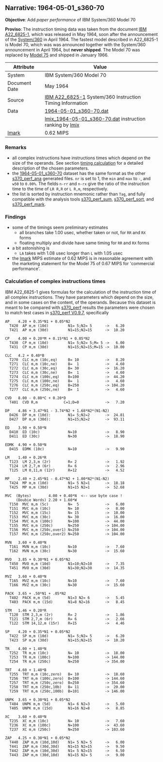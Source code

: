 ## Narrative: 1964-05-01_s360-70

**Objective**: Add _paper performance_ of IBM System/360 Model 70

**Proviso**: The instruction timing data was taken from the document 
[IBM A22_6825-1](http://www.bitsavers.org/pdf/ibm/360/A22_6825-1_360instrTiming.pdf),
which was released in May 1964, soon after the announcement of the
[System/360](https://en.wikipedia.org/wiki/IBM_System/360) in April 1964.
The fastest model described in A22_6825-1 is Model 70, which was was announced
together with the System/360 announcement in April 1964, but **never shipped**.
The Model 70 was replaced by
[Model 75](https://en.wikipedia.org/wiki/IBM_System/360_Model_75)
and shipped in January 1966.

| Attribute | Value |
| --------- | ----- |
| System | IBM System/360 Model 70 |
| Document Date | May 1964 |
| Source | [IBM A22_6825-1](http://www.bitsavers.org/pdf/ibm/360/A22_6825-1_360instrTiming.pdf) System/360 Instruction Timing Information|
| Data | [1964-05-01_s360-70.dat](../data/1964-05-01_s360-70.dat) |
|      | [lmix_1964-05-01_s360-70.dat](lmix_1964-05-01_s360-70.dat) instruction ranking by [lmix](https://github.com/wfjm/s370-perf/blob/master/doc/s370_perf_mark.md#user-content-mix-lmix) |
| [lmark](README_narr.md#user-content-lmark) | 0.62 MIPS |

### Remarks <a name="rem"></a>
- all complex instructions have instructions times which depend on the size of
  the operands. See section [timing calculation](#user-content-rem-calc) for
  a detailed description of the chosen parameters.
- the [1964-05-01_s360-70](../data/1964-05-01_s360-70.dat) dataset has the
  same format as the other
  [s370_perf_ana](../doc/s370_perf_ana.md) generated files.
  `nr` is set to 1, the `min` and `max` to `-`, and `w50` to `0.00%`.
  The fields `n-rr` and `n-rx` give the ratio of the instruction time to the
  time of `LR R,R` or `L R,m`, respectively.
- the list is sorted by instruction mnemonic rather than `Tag`, and fully
  compatible with the analysis tools
  [s370_perf_sum](../doc/s370_perf_sum.md), 
  [s370_perf_sort](../doc/s370_perf_sort.md), and
  [s370_perf_mark](../doc/s370_perf_mark.md).

### Findings <a name="find"></a>
- some of the timings seem preliminary estimates
  - all branches take 1.00 usec, whether taken or not, for `RR` and `RX` forms
  - floating multiply and divide have same timing for `RR` and `RX` forms
- a bit astonishing is
  - `LA` takes with 1.08 usec longer than `L` with 1.05 usec
- the [lmark](README_narr.md#user-content-lmark) MIPS estimate of 0.62 MIPS
  is in reasonable agreement with the marketing statement for the Model 75
  of 0.67 MIPS for 'commercial performance'.

### Calculation of complex instructions times <a name="rem-calc"></a>
IBM A22_6825-1 gives formulas for the calculation of the instruction time
of all complex instructions. They have parameters which depend on the size,
and in some cases on the content, of the operands. Because this dataset
is meant to be compared with [s370_perf](../doc/s370_perf.md) results the
parameters were chosen to match test cases in
[s370_perf V0.9.7](https://github.com/wfjm/s370-perf/blob/2685ff0/codes/s370_perf.asm),
specifically
```
AP    4.20 + 0.35*N1 + 0.05*N2
  T420  AP m,m (10d)         N1= 5;N2= 5      ->   6.20
  T421  AP m,m (30d)         N1=15;N2=15      ->  10.20

CP    4.00 + 0.20*M + 0.15*N1 + 0.05*N2
  T430  CP m,m (10d)         N1= 5;N2= 5;M= 5 ->   6.00
  T431  CP m,m (30d)         N1=15;N2=15;M=15 ->  10.00

CLC   4.2 + 0.40*B
  T270  CLC m,m (10c,eq)     B= 10            ->   8.20
  T271  CLC m,m (10c,ne)     B=  1            ->   4.60
  T272  CLC m,m (30c,eq)     B= 30            ->  16.20
  T273  CLC m,m (30c,ne)     B=  1            ->   4.60
  T274  CLC m,m (100c,eq)    B=100            ->  44.20
  T275  CLC m,m (100c,ne)    B=  1            ->   4.60
  T276  CLC m,m (250c,eq)    B=250            -> 104.20
  T277  CLC m,m (250c,ne)    B=  1            ->   4.60

CVD   8.00 - 0.80*C + 0.20*D
  T401  CVD R,m            C=1;D=0            ->   7.20

DP    4.86 + 3.47*N1 - 3.74*N2 + 1.68*N2*(N1-N2)
  D426  DP m,m (10d):        N1= 5;N2=2       ->  24.81
  D427  DP m,m (30d):        N1=15;N2=2       ->  93.11

ED    3.90 + 0.50*N
  D410  ED (10c)             N=10             ->   8.90
  D411  ED (30c)             N=30             ->  18.90

EDMK  4.90 + 0.50*N
  D415  EDMK (10c)           N=10             ->   9.90

LM    1.40 + 0.26*R
  T123  LM 2,3,m (2r)        R= 2             ->   1.92
  T124  LM 2,7,m (6r)        R= 6             ->   2.96
  T125  LM 0,11,m (12r)      R=12             ->   4.52

MP    2.40 + 2.45*N1 - 0.47*N2 + 1.00*N2*(N1-N2)
  T424  MP m,m (10d)         N1= 5 N2=1       ->  18.18
  T425  MP m,m (30d)         N1=15 N2=1       ->  52.68

MVC  (Bytes)        4.00 + 0.40*N  <-- use byte case !
     (Doubie Words) 2.20 + 1.60*W
  T150  MVC m,m (5c)         N=  5            ->   6.00
  T151  MVC m,m (10c)        N= 10            ->   8.00
  T152  MVC m,m (15c)        N= 15            ->  10.00
  T153  MVC m,m (30c)        N= 30            ->  16.00
  T154  MVC m,m (100c)       N=100            ->  44.00
  T155  MVC m,m (250c)       N=250            -> 104.00
  T156  MVC m,m (250c,over1) N=250            -> 104.00
  T157  MVC m,m (250c,over2) N=250            -> 104.00

MVN   3.60 + 0.40*N
  T161  MVN m,m (10c)        N=10             ->   7.60
  T162  MVN m,m (30c)        N=30             ->  15.60

MVO   3.85 + 0.30*N1 + 0.05*N2
  T450  MVO m,m (10d)        N1=10;N2=10      ->   7.35
  T451  MVO m,m (30d)        N1=30;N2=30      ->  14.35

MVZ   3.60 + 0.40*N
  T165  MVZ m,m (10c)        N=10             ->   7.60
  T166  MVZ m,m (30c)        N=30             ->  15.60

PACK  3.65 + .50*N1 + .05*N2
  T402  PACK m,m (5d)        N1=3 N2= 6       ->   5.45
  T403  PACK m,m (15d)       N1=8 N2=16       ->   8.45

STM   1.46 + 0.20*R
  T120  STM 2,3,m (2r)       R= 2             ->   1.86
  T121  STM 2,7,m (6r)       R= 6             ->   2.66
  T122  STM 14,12,m (15r)    R=15             ->   4.46

SP    4.20 + 0.35*N1 + 0.05*N2
  T422  SP m,m (10d)         N1= 5;N2= 5      ->   6.20
  T423  SP m,m (30d)         N1=15;N2=15      ->  10.20

TR    4.00 + 1.40*N
  T252  TR m,m (10c)         N= 10            ->  18.00
  T253  TR m,m (100c)        N=100            -> 144.00
  T254  TR m,m (250c)        N=250            -> 354.00

TRT   4.60 + 1.40*B
  T255  TRT m,m (10c,zero)   B= 10            ->  18.60
  T256  TRT m,m (100c,zero)  B=100            -> 144.60
  T257  TRT m,m (250c,zero)  B=250            -> 354.60
  T258  TRT m,m (250c,10b)   B= 11            ->  20.00
  T259  TRT m,m (250c,100b)  B=101            -> 146.00

UNPK  3.65 + 0.30*N1 + 0.05*N2
  T404  UNPK m,m (5d)        N1= 6 N2=3       ->   5.60
  T405  UNPK m,m (15d)       N1=16 N2=8       ->   8.85

XC    3.60 + 0.40*N
  T235  XC m,m (10c)         N= 10            ->   7.60
  T236  XC m,m (100c)        N=100            ->  43.60
  T237  XC m,m (250c)        N=250            -> 103.60

ZAP   4.25 + 0.30*N1 + 0.05*N2
  T440  ZAP m,m (10d,10d)    N1= 5 N2= 5      ->   6.00
  T441  ZAP m,m (30d,30d)    N1=15 N2=15      ->   9.50
  T442  ZAP m,m (10d,30d)    N1= 5 N2=15      ->   6.50
  T443  ZAP m,m (30d,10d)    N1=15 N2= 5      ->   9.00
```
